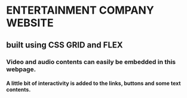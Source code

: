 # ENTERTAINMENT COMPANY WEBSITE
## built using CSS GRID and FLEX
### Video and audio contents can easily be embedded in this webpage. 
#### A little bit of interactivity is added to the links, buttons and some text contents.